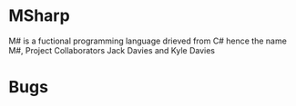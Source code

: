 # MSharp
M# is a fuctional programming language drieved from C# hence the name M#, Project Collaborators Jack Davies and Kyle Davies

# Bugs

